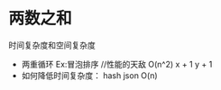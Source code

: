 # 两数之和

时间复杂度和空间复杂度

  - 两重循环  Ex:冒泡排序 //性能的天敌    O(n^2)
    x + 1
    y + 1 
  - 如何降低时间复杂度：
  hash json O(n)